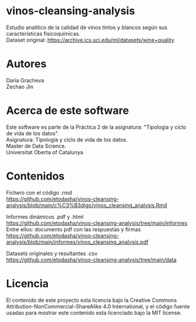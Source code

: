 # vinos-cleansing-analysis
Estudio analítico de la calidad de vinos tintos y blancos según sus características fisicoquímicas.        
Dataset original: https://archive.ics.uci.edu/ml/datasets/wine+quality

# Autores
Daria Gracheva       
Zechao Jin

# Acerca de este software
Este software es parte de la Práctica 2 de la asignatura: "Tipologia y ciclo de vida de los datos".       
Asignatura: Tipología y ciclo de vida de los datos.      
Master de Data Science.      
Universitat Oberta of Catalunya      

# Contenidos
Fichero con el código .rmd       
https://github.com/etodasha/vinos-cleansing-analysis/blob/main/c%C3%B3digo/vinos_cleansing_analysis.Rmd       

Informes dinámicos .pdf y .html         
https://github.com/etodasha/vinos-cleansing-analysis/tree/main/informes        
Entre ellos: documento pdf con las respuestas y firmas         
https://github.com/etodasha/vinos-cleansing-analysis/blob/main/informes/vinos_cleansing_analysis.pdf

Datasets originales y resultantes .csv         
https://github.com/etodasha/vinos-cleansing-analysis/tree/main/data      

# Licencia
El contenido de este proyecto esta licencia bajo la Creative Commons Attribution-NonCommercial-ShareAlike 4.0 International, y el código fuente usadao para mostrar este contenido esta licenciado bajo la MIT license.
